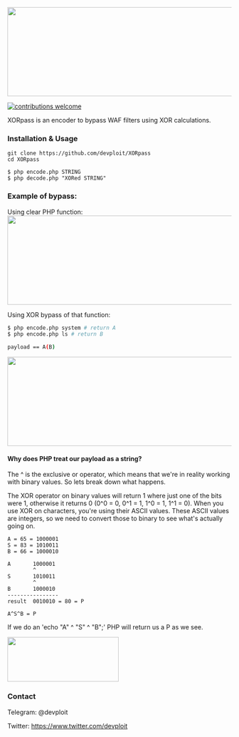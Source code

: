 <p align="center">
<img src="https://i.imgur.com/iqe1grK.png" width="600" height="200" >
</p>

[![contributions welcome](https://img.shields.io/badge/contributions-welcome-brightgreen.svg?style=flat)](https://github.com/dwyl/esta/issues)

XORpass is an encoder to bypass WAF filters using XOR calculations.

### Installation & Usage
```
git clone https://github.com/devploit/XORpass
cd XORpass

$ php encode.php STRING
$ php decode.php "XORed STRING"
```

### Example of bypass:
Using clear PHP function:
<img src="https://i.imgur.com/qMhGrCA.png" width="800" height="200">

Using XOR bypass of that function:
```bash
$ php encode.php system # return A
$ php encode.php ls # return B

payload == A(B)
```
<img src="https://i.imgur.com/iLF2rg7.png" width="800" height="200">

#### Why does PHP treat our payload as a string?

The ^ is the exclusive or operator, which means that we're in reality working with binary values. So lets break down what happens.

The XOR operator on binary values will return 1 where just one of the bits were 1, otherwise it returns 0 (0^0 = 0, 0^1 = 1, 1^0 = 1, 1^1 = 0). When you use XOR on characters, you're using their ASCII values. These ASCII values are integers, so we need to convert those to binary to see what's actually going on.

```
A = 65 = 1000001
S = 83 = 1010011
B = 66 = 1000010

A       1000001
        ^
S       1010011
        ^
B       1000010
----------------
result  0010010 = 80 = P

A^S^B = P
```

If we do an 'echo "A" ^ "S" ^ "B";' PHP will return us a P as we see.

<img src="https://i.imgur.com/7IAD6ZY.png" width="250" height="100">

### Contact
Telegram: @devploit

Twitter: https://www.twitter.com/devploit
